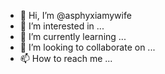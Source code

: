 - 👋 Hi, I’m @asphyxiamywife
- 👀 I’m interested in ...
- 🌱 I’m currently learning ...
- 💞️ I’m looking to collaborate on ...
- 📫 How to reach me ...

<!---
asphyxiamywife/asphyxiamywife is a ✨ special ✨ repository because its `README.md` (this file) appears on your GitHub profile.
You can click the Preview link to take a look at your changes.
--->
